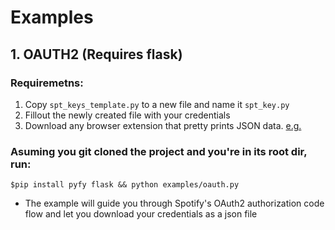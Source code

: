 # Examples

## 1. OAUTH2 (Requires flask)

### Requiremetns:

1. Copy `spt_keys_template.py` to a new file and name it `spt_key.py`
2. Fillout the newly created file with your credentials
3. Download any browser extension that pretty prints JSON data. [e.g.](https://chrome.google.com/webstore/detail/jsonview/chklaanhfefbnpoihckbnefhakgolnmc?hl=en) 
  
### Asuming you git cloned the project and you're in its root dir, run:

    $pip install pyfy flask && python examples/oauth.py

- The example will guide you through Spotify's OAuth2 authorization code flow and let you download your credentials as a json file
